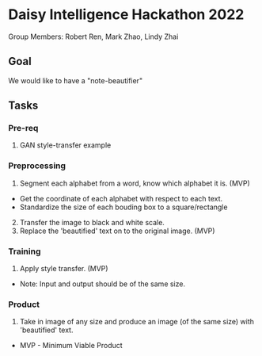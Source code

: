 # Daisy Intelligence Hackathon 2022
Group Members: Robert Ren, Mark Zhao, Lindy Zhai

## Goal
We would like to have a "note-beautifier"

## Tasks
### Pre-req
1. GAN style-transfer example

### Preprocessing
1. Segment each alphabet from a word, know which alphabet it is. (MVP)  
  * Get the coordinate of each alphabet with respect to each text.
  * Standardize the size of each bouding box to a square/rectangle
2. Transfer the image to black and white scale.
3. Replace the 'beautified' text on to the original image. (MVP)

### Training
1. Apply style transfer. (MVP)
* Note: Input and output should be of the same size.

### Product
1. Take in image of any size and produce an image (of the same size) with 'beautified' text.  


* MVP - Minimum Viable Product
